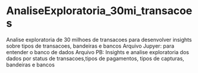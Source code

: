 # AnaliseExploratoria_30mi_transacoes
 Analise exploratoria de 30 milhoes de transacoes para desenvolver insights sobre tipos de transacoes, bandeiras e bancos
Arquivo Jupyer: para entender o banco de dados
Arquivo PB: Insights e analise exploratoria dos dados por status de transacoes,tipos de pagamentos, tipos de capturas, bandeiras e  bancos
